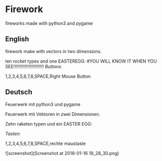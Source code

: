 # Firework
fireworks made with python3 and pygame 

## English

firework make with vectors in two dimensions.

ten rocket types and one EASTEREGG:
#YOU WILL KNOW IT WHEN YOU SEE!!!!!!!!!!!!!!!!!!!!!!!!
_Buttons_:

1,2,3,4,5,6,7,8,SPACE,Right Mouse Button

## Deutsch

Feuerwerk mit python3 und pygame

Feuerwerk mit Vektoren in zwei Dimensionen.

Zehn raketen typen und ein EASTER EGG:

_Tasten_:

1,2,3,4,5,6,7,8,SPACE,rechte maustaste

![screenshot](Screenshot at 2018-01-16 18_28_30.png)
